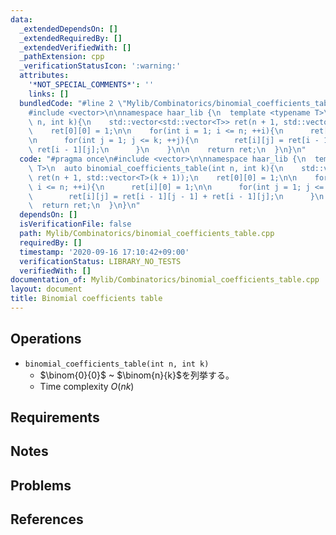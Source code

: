 ```yaml
---
data:
  _extendedDependsOn: []
  _extendedRequiredBy: []
  _extendedVerifiedWith: []
  _pathExtension: cpp
  _verificationStatusIcon: ':warning:'
  attributes:
    '*NOT_SPECIAL_COMMENTS*': ''
    links: []
  bundledCode: "#line 2 \"Mylib/Combinatorics/binomial_coefficients_table.cpp\"\n\
    #include <vector>\n\nnamespace haar_lib {\n  template <typename T>\n  auto binomial_coefficients_table(int\
    \ n, int k){\n    std::vector<std::vector<T>> ret(n + 1, std::vector<T>(k + 1));\n\
    \    ret[0][0] = 1;\n\n    for(int i = 1; i <= n; ++i){\n      ret[i][0] = 1;\n\
    \n      for(int j = 1; j <= k; ++j){\n        ret[i][j] = ret[i - 1][j - 1] +\
    \ ret[i - 1][j];\n      }\n    }\n\n    return ret;\n  }\n}\n"
  code: "#pragma once\n#include <vector>\n\nnamespace haar_lib {\n  template <typename\
    \ T>\n  auto binomial_coefficients_table(int n, int k){\n    std::vector<std::vector<T>>\
    \ ret(n + 1, std::vector<T>(k + 1));\n    ret[0][0] = 1;\n\n    for(int i = 1;\
    \ i <= n; ++i){\n      ret[i][0] = 1;\n\n      for(int j = 1; j <= k; ++j){\n\
    \        ret[i][j] = ret[i - 1][j - 1] + ret[i - 1][j];\n      }\n    }\n\n  \
    \  return ret;\n  }\n}\n"
  dependsOn: []
  isVerificationFile: false
  path: Mylib/Combinatorics/binomial_coefficients_table.cpp
  requiredBy: []
  timestamp: '2020-09-16 17:10:42+09:00'
  verificationStatus: LIBRARY_NO_TESTS
  verifiedWith: []
documentation_of: Mylib/Combinatorics/binomial_coefficients_table.cpp
layout: document
title: Binomial coefficients table
---
```


## Operations

- `binomial_coefficients_table(int n, int k)`
	- $\binom{0}{0}$ ~ $\binom{n}{k}$を列挙する。
	- Time complexity $O(nk)$

## Requirements

## Notes

## Problems

## References
